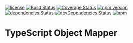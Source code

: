 [![license](https://img.shields.io/github/license/devpreview/ts-object-mapper.svg)](https://github.com/devpreview/ts-object-mapper/blob/master/LICENSE)
[![Build Status](https://travis-ci.org/devpreview/ts-object-mapper.svg?branch=master)](https://travis-ci.org/devpreview/ts-object-mapper)
[![Coverage Status](https://coveralls.io/repos/github/devpreview/ts-object-mapper/badge.svg?branch=master)](https://coveralls.io/github/devpreview/ts-object-mapper?branch=master)
[![npm version](https://badge.fury.io/js/ts-object-mapper.svg)](https://www.npmjs.com/package/ts-object-mapper)
[![dependencies Status](https://david-dm.org/devpreview/ts-object-mapper/status.svg)](https://david-dm.org/devpreview/ts-object-mapper)
[![devDependencies Status](https://david-dm.org/devpreview/ts-object-mapper/dev-status.svg)](https://david-dm.org/devpreview/ts-object-mapper?type=dev)
[![npm](https://img.shields.io/npm/dt/ts-object-mapper.svg)](https://github.com/devpreview/ts-object-mapper/releases)

# TypeScript Object Mapper
